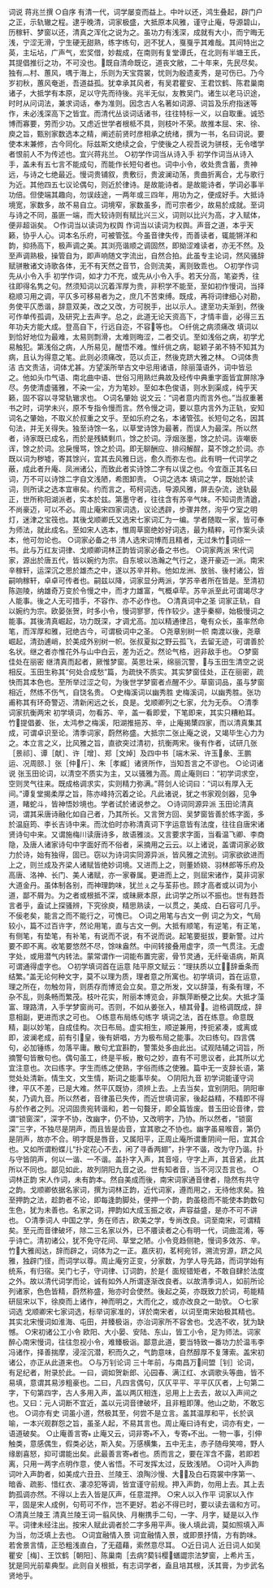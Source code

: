 词说 蒋兆兰撰 
    ○自序
    有清一代，词学屡变而益上。中叶以还，鸿生叠起，辟门户之正，示轨辙之程。逮乎晚清，词家极盛，大抵原本风雅，谨守止庵，导源碧山，历稼轩、梦窗以还，清真之浑化之说为之。虽功力有浅深，成就有大小，而宁晦无浅，宁涩无滑，宁生硬无甜熟，练字练句，迥不犹人，戛戛乎其难哉。其间特出之英，主坛坫，广声气，宏奖借，妙裁成，在南则有复堂谭氏，在北则有半塘王氏，其提倡推衍之功，不可没也。既自清命既讫，道丧文敝，二十年来，先民尽矣。独有︹村、蕙风，喁于海上，乐则为天宝霓裳，忧则为殷遗麦秀，是可伤已。乃今岁初秋，蕙风奄逝，吾道益孤。犹幸承其风者，有吴君瞿安、王君饮鹤、陈君巢南诸子，大抵学有本原，足以守先而待後。兆半无似，友教吴门。诸生以老马识途，时时从问词法，兼求词话，奉为准则。因念古人名著如词源、词旨及乐府指迷等作，未必浅深高下之皆宜。而清代丛谈词话诸书，往往特标一义，以自取重。诚恐博而寡要，劳而少功。又虑近世学者根柢不具，则枝叶不荣。故推本屈、宋、徐、庾之旨，甄别家数选本之精，阐述前贤时彦相承之统绪，撰为一书，名曰词说。要使本末兼修，古今同化。际兹斯文绝续之会，宁使後之人视吾说为骈枝，无令嗜学者恨前人不为传述也。宜兴蒋兆兰。
    ○初学作词当从诗入手
    初学作词当从诗入手，盖未有五七言不能成句，而能作长短句者也。词中小令，收处贵含蓄，贵神远，与诗之七绝最近。慢词贵铺叙，贵敷衍，贵波澜动荡，贵曲折离合，尤与歌行为近。其他四五七议论偶句，则近於律诗。是故能诗者。是故能诗者，学词必事半功倍。但使端其趣向，勿误歧途，一两年或三四年，用功为之，便成好手。大抵诗境宽，家数多，故不易自立。词境窄，家数虽多，而可宗者少，故易於成就。至词与诗之不同，虽匪一端，而大较诗则有赋比兴三义，词则以比兴为高，才入赋体，便非超诣矣。
    ○作词当以读词为权舆
    作词当以读词为权舆。声音之道，本乎天籁，协乎人心。词本名乐府，可被管弦。今虽音律失传，而善读者，辄能锵洋和韵，抑扬高下，极声调之美。其浏亮谐顺之调固然，即拗涩难读者，亦无不然。及至声调熟极，操管自为，即声响随文字流出，自然合拍。此虽专主论词，然风骚辞赋骈散诸文诗歌各体，无不有天然之音节，合则流美，离则致乖也。
    ○初学作词先从小令入手
    初学作词，如才力不充，或先从小令入手。若天分高，笔姿秀，往往即得名隽之句。然须知词以沉着浑厚为贵，非积学不能至，至如初作慢词，当择稳顺习用之调，平仄多可移易者为之，庶几不苦束缚。既成，再将词律细心对勘，务使平仄悉谐，辞意双美，改之又改，方可脱手，出以示人。逮至功夫渐到，然後可作单传孤调，及研究上去声字。总之，此道无论天资高下，才情丰啬，必得三五年功夫方能大成。登高自下，行远自迩，不容等也。
    ○纤佻之病须痛改
    填词以到恰好地位为最难，太易则剽滑，太难则晦涩，二者交讥。至如浅俗之病，初学尤易触犯。第浅俗之病，人所易见，醒悟不难。惟纤佻之病，聪颖子弟不特不知其为病，且认为得意之笔。此则必须痛改，范以贞正，然後克跻大雅之林。
    ○词体贵洁
    古文贵洁，词体尤甚。方望溪所举古文中忌用诸语，除丽藻语外，词中皆忌之。他如头巾气语、南北曲中语、世俗习用熟烂典故及经传中典重字面皆宜屏除净尽。务使清虚骚雅，不染一尘，方为笔妙。至如本色俊语，则水到渠成，纯乎天籁，固不容以寻常轨辙求也。
    ○词名肇始
    说文云：“词者意内而言外也。”当叔重著书之时，词学未兴，原不专指令慢而言。然令慢之词，要以意内言外为正轨，安知词名之肇始，不取义於叔重之文乎。至如乐府之名，本诸管弦。长短句之名，因其句法，并无关得失。独至诗馀一名，以草堂诗馀为最著，而误人为最深。所以然者，诗家既已成名，而於是残鳞剩爪，馀之於词。浮烟涨墨，馀之於词。诙嘲亵诨，馀之於词。忿戾慢骂，馀之於词。即无聊酬应、排闷解酲，莫不馀之於词。亦既以词为秽墟，寄其馀兴，宜其去风雅日远，愈久而弥左也。此有明一代词学之蔽，成此者升庵、凤洲诸公，而致此者实诗馀二字有以误之也。今宜亟正其名曰词，万不可以诗馀二字自文浅陋，希图卸责。
    ○词之选本
    填词之学，既始於读词，则所读之选本宜审矣。约而言之，苟柯词选，导源风雅，屏去杂流，途轨最正，世所称阳湖派者，实本於兹。第墨守者，往往含有苏辛气味。不知词贵清遒，不尚豪迈，可以不必。周止庵宋四家词选，议论透辟，步骤井然，洵乎ウ室之明灯，迷津之宝筏也。其後戈顺卿氏又选宋七家词汇为一编。学者随取一家，皆可奉为师法，就此成名。至如宋人选本，惟周草窗绝妙好词选，最为精粹，可作案头读本，他可勿论也。
    ○词家必备之书
    清人选宋词博而且精者，无过朱竹词综一书。此与万红友词律、戈顺卿词林正韵皆词家必备之书也。
    ○词家两派
    宋代词家，源出於唐五代，皆以婉约为宗。自东坡以浩瀚之气行之，遂开豪迈一派。南宋辛稼轩，运深沉之思於雄杰之中，遂以苏辛并称。他如龙洲、放翁、後村诸公，皆嗣响稼轩，卓卓可传者也。嗣兹以降，词家显分两派，学苏辛者所在皆是。至清初陈迦陵，纳雄奇万变於令慢之中，而才力雄富，气概卓荦。苏辛派至此可谓竭尽才人能事。後之人无可措手，不容作、亦不必作也。
    ○清真词中之圣
    词家正轨，自以婉约为宗。欧晏张贺，时多小令，慢词寥寥，传作较少。逮乎秦柳，始极慢词之能事。其後清真崛起，功力既深，才调尤高。加以精通律吕，奄有众长，虽率然命笔，而浑厚和雅，冠绝古今，可谓极词中之圣。
    ○尧章别树一帜
    南渡以後，尧章崛起，清劲逋峭，於美成外别树一帜。张叔夏拟之野云孤飞，去留无迹，可谓善於名状。继之者亦惟花外与山中白云，差为近之。然论气格，迥非敌手也。
    ○梦窗佳处在丽密
    继清真而起者，厥惟梦窗。英思壮采，绵丽沉警，与玉田生清空之说相反。玉田生称其“何处合成愁”篇，为疏快不质实。其实梦窗佳处，正在丽密，疏快而其本色也。至所举过涩之句，为後世学梦窗者点醒不少。草窗词品，虽与梦窗相近，然练不伤气，自饶名贵。
    ○史梅溪词以幽秀胜
    史梅溪词，以幽秀胜。张功甫称其有环奇警迈、清新闲远之长，良是。戈顺卿列之七家，允为无忝。
    ○清季词家抗衡两宋
    初学填词，勿看苏、辛，盖一看即爱，下笔即来，其实只糟粕耳。竹提倡姜、张，太鸿参之梅溪，阳湖推挹苏、辛，止庵揭橥四家，而以清真集其成，可谓卓识至论。清季词家，蔚然称盛。大抵宗二张止庵之说，又竭毕生心力为之。本立言之义，比风雅之旨，直欲突过清初，抗衡两宋。後有作者，试研几张［景祁］、谭［献］、许［增］、郑［文焯］及四中书［端木采、许玉彖、王鹏运、况周颐、］张［仲斤］、朱［孝臧］诸贤所作，当知吾言之不谬也。
    ○论词诸说
    张玉田论词，以清空不质实为主，又以骚雅为高。周止庵则曰：“初学词求空，空则灵气往来。既成格调求实，实则精力弥满。”蒋剑人论词曰：“词以有厚入无间。”谭复堂揭柔厚之旨，陈亦峰持沉着之论。凡此诸说，犹之书家观剑器，见争道，睹蛇斗，皆神悟妙境也。学者试於诸说参之。
    ○诗词同源异派
    玉田论清真词，谓其采唐诗融化如自己者，乃其所长。又言贺方回、吴梦窗皆善於练字面，多於温庭筠、李长吉诗中来。而沈伯时亦称清真词下字运意皆有法度，往往自唐宋诸贤诗句中来。又谓施梅川读唐诗多，故语雅淡。又言要求字面，当看温飞卿、李商隐，及唐人诸家诗句中字面好而不俗者，采摘用之云云。以上诸说，盖谓词家必致力於诗，始有独得，固已。窃以为诗词实同源异派，皆风雅之流别。词家欲欲进而上之，则兰成及齐梁人诸赋皆绝妙词境。又进而上之，则董娇娆、羽林郎等乐府及高唐、洛神、长门、美人诸赋，亦一家眷属。更进而上之，则屈宋诸作，莫非词家大道金丹。虽体制各别，而神理韵味，犹兰ぇ之与荃荪也。顾才高者或以词为小道，鄙不屑为。为之者或根抵不深，或昧厥本原，此词学之所以不振也。世有韪吾言者乎，盍试上探骚辨，下究徐庾，精思熟读，一以贯之，美成、白石容可几乎。不佞老矣，能言之而不能行之，可愧已。
    ○词之用笔与古文一例
    词之为文，气局较小，篇不过百许字，然论用笔，直与古文一例。大抵有顺笔，有逆笔，有正笔，有侧笔，有垫笔，有补笔，有说而不说，有不说而说。起笔要挺拔，要新警。过片要不即不离。收笔要悠然不尽，馀味盎然。中间转接叠用虚字，须一气贯注。无虚字处，或用潜气内转法。蒙常谓作一词能布置完密，骨节灵通，无纤毫语病，斯真可谓通得虚字也。
    ○初学填词首在运意
    陆平原文赋云：“理扶质以立，辞垂条而结繁。”盖无论何种文字，莫不以理为质，理者意之所寓也。初学填词，首在运意，理之所在，勿触勿背，则质存而博览会立矣。意之所发，文以辞藻，有条有理，不杂不乱，则条畅而繁茂。枝叶花实，附丽本博览会，非飘萍断梗之比矣。大抵才藻富、理路清，入手学梦窗尚可。否则，不如从姜张入，植其骨。迨格调既成，辞意相副，更进而求之可也。
    ○练意布局练句练字
    填词之法，首在练意。命意既精，副以妙笔，自成佳构。次日布局。虚实相生，顺逆兼用，抟扼紧凑，或离或即，波澜老成，前有引皇，後有妍唱，方为极布局之能事。次曰练句。四言偶句，必加锤练，勿落平庸。散句尤宜斟酌，警策处多由此出。试观陆辅之词旨，所摘警句皆散句也。偶句虽工，终是平板，散句之妙，直有不可思议者，此其所以尤宜注意也。次曰练字。字生而练之使熟，字俗而练之使雅。篇中无一支辞长语，第觉处处清新。情生文，文生情，斯词之能事毕矣。
    ○阴阳九音
    初学词能谨守词律，平仄不差，已是大难。然平仄既协，须辨上去。上去当矣，宜别阴阳。阴阳审矣，乃调九音。所以然者，音律虽已失传，而近世填词家，後起益精，不精即不得与於作者之列。况词固贵宛转谐和，若一句聱牙，即全篇皆废。昔玉田论音律，尝谓“锁窗深”，深字不协，改幽字，仍不协，又改明字，乃协。所以然者，“锁窗深”三字，不独尽是阴声，而且皆是齿音，宜其歌之不协也。幽字虽易喉音，第仍是阴声，故亦不合。明字既是唇音，又属阳平，正周止庵所谓重阴间一阳，宜其合也。又如所谓粉蝶儿“扑定花心不去，闲了寻香两翅”，扑字不谐，改为守乃谐。扑与守皆阴声，何以一谐、一不谐。盖扑字入声，其音哑，守字上声，其音紧，此其所以不同也。鄙见如此，故列阴阳九音之说。世有知者音，当不河汉吾言也。
    ○词林正韵
    宋人作词，未有韵本。然自美成而後，南宋词家通音律者，隐然有共守之韵。戈顺卿依据名家词，撰为词林正韵，近代词家，遵而用之，无待他求矣。独至押韵之法，趁韵者不论，即每逢韵脚处，便押一个韵，韵虽稳而不能使本韵数句生色，犹为未善也。名家之词，押韵如大成玉振之收，声容益盛，是亦不可不讲也。
    ○清季词人
    中国之学，务在师古，欧美之学，专尚改良。词至南宋，可谓精矣。至元而音律破坏，除二三名家以外，已不餍读者之心有明一代，词曲混淆，等乎诗亡。清初诸公，犹不免守花间、草堂之陋。小令竞趋侧艳，慢词多效苏、辛。竹大雅闳达，辞而辟之，词体为之一正。嘉庆初，茗柯宛邻，溯流穷源，跻之风雅，独辟门径，而词学以尊。周止庵穷正变，分家数，为学人导先路，而词学始有统系，有归宿。吴门七子，守词律、订词韵，於是亻面规错矩者，不敢自肆於法度之外。故以清代词学而论，诚有如外人所谓逐渐改良者。以故清季词人，如前所论列诸家，色色皆精，蔚然称盛，殆亦时会使然。後起之英，亦既致力於词，苟能精研屈宋以下，徐庾而上诸作，神而明之，大而化之，或亦改良之一助欤。
    ○七家词选
    戈顺卿宋七家词选，标举词家准的，详於南宋者，以词至南宋始极其精也。其实北宋慢词如淮海、屯田，并臻极诣，亦治词家所不容舍也。戈选不收，犹为缺憾。
    ○宋初诸公工小令
    欧阳、大小晏、安陆、东山，皆工小令，足为师法。词家醉心南宋慢词，往往忽视小令，难臻极诣。鄙意此道，要当特致一番功力於温韦李冯诸作，择善揣摩，浸淫沉潜，积而久之，气韵意味，自然醇厚不复薄索。盖宋初诸公，亦正从此道来也。
    ○与万钊论词
    三十年前，与南昌万间盟［钊］论词，有足纪者，附录於此。一曰，调如贺新郎、沁园春、满江红、水调歌头等曲，皆不易填，意谓其易涉粗豪也。二曰，凡四言偶句，仄仄平平、平平仄仄者，上句第二字，下句第四字，古人多用入声，盖以两仄相连，忌用上上去去，故以入声间之也。又曰：元人词断不宜近，盖以元词音律破坏，且非粗即薄。他山之助，不敢忘也。
    ○词亦有史
    词虽小道，然极其至，何尝不是立言。盖其温厚和平，长於讽喻，一本兴观群怨之旨，虽圣人起，不易其言也。周止庵曰诗有史，词亦有史，一语道破矣。
    ○止庵善言寄
    止庵又云，词非寄不入，专寄不出。一物一事，引伸触类，意感偶生，假类必达，斯入矣。万感横集，五中无主，赤子随母笑啼，野人缘剧喜怒，抑可谓能出矣。此最善言寄者也。质而言之，要在浑含不露，若即若离，只用一两字点明作意，使人省悟。不可发挥太过，反致浅陋。
    ○词叶入声韵
    词叶入声韵者，如美成六丑丑、兰陵王、浪陶沙慢、大，及白石霓裳中序第一、暗香、疏影、惜红衣、凄凉犯等调，皆宜谨守前规。押入声韵，勿用上去。其上去韵孤调亦然。不得以上去入皆是仄声，任意混押。
    ○宋人以入作平
    词家以入作平，固是宋人成例，句苟可不作，岂不更好。若必不得已时，要以读去谐和方可。
    ○清真兰陵王
    清真兰陵王词一翦风快、月榭携手二句，一字、月字，疑是以入作平。词律未经注出。按宋人赋此调者於二字多用平声。後人填此调，莫如照填入声为当，勿泛填上去也。
    ○词宜融情入景
    词宜融情入景，或即景抒情，方有韵味。若舍景言情，正恐粗浅直白，了无蕴藉，索然意尽耳。
    ○近日词人
    近日词人如吴瞿安［梅］、王饮鹤［朝阳］、陈巢南［去病?葜钭樱蟮譅宗法梦窗，上希片玉，犹是同光前辈典型。此则自关根抵，有志词学者，盍且培其根，沃其膏，为步武名贤地乎。
